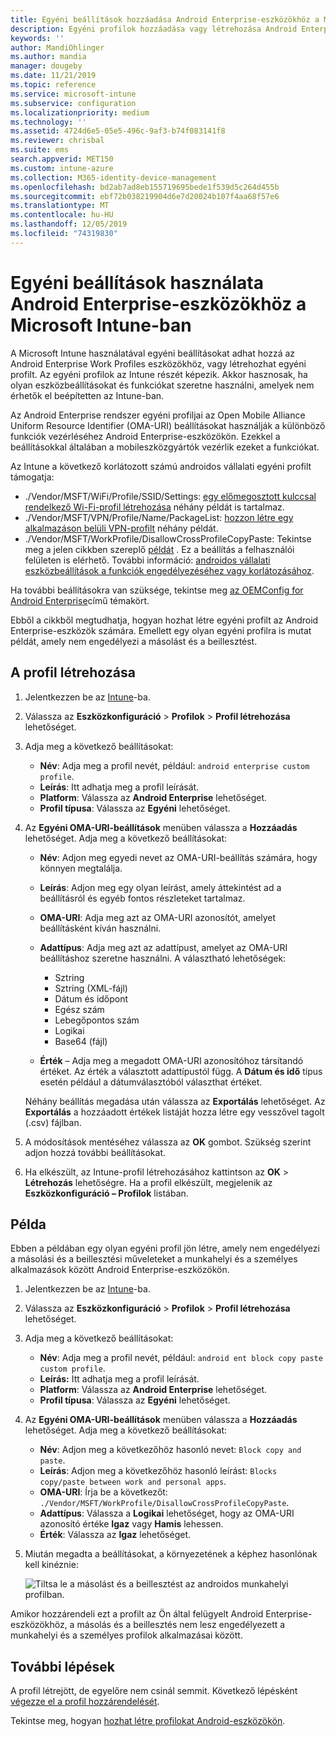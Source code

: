 ```yaml
---
title: Egyéni beállítások hozzáadása Android Enterprise-eszközökhöz a Microsoft Intune-ban – Azure | Microsoft Docs
description: Egyéni profilok hozzáadása vagy létrehozása Android Enterprise-eszközökhöz a Microsoft Intune-ban
keywords: ''
author: MandiOhlinger
ms.author: mandia
manager: dougeby
ms.date: 11/21/2019
ms.topic: reference
ms.service: microsoft-intune
ms.subservice: configuration
ms.localizationpriority: medium
ms.technology: ''
ms.assetid: 4724d6e5-05e5-496c-9af3-b74f083141f8
ms.reviewer: chrisbal
ms.suite: ems
search.appverid: MET150
ms.custom: intune-azure
ms.collection: M365-identity-device-management
ms.openlocfilehash: bd2ab7ad8eb155719695bede1f539d5c264d455b
ms.sourcegitcommit: ebf72b038219904d6e7d20024b107f4aa68f57e6
ms.translationtype: MT
ms.contentlocale: hu-HU
ms.lasthandoff: 12/05/2019
ms.locfileid: "74319830"
---
```

# <a name="use-custom-settings-for-android-enterprise-devices-in-microsoft-intune"></a>Egyéni beállítások használata Android Enterprise-eszközökhöz a Microsoft Intune-ban

A Microsoft Intune használatával egyéni beállításokat adhat hozzá az Android Enterprise Work Profiles eszközökhöz, vagy létrehozhat egyéni profilt. Az egyéni profilok az Intune részét képezik. Akkor hasznosak, ha olyan eszközbeállításokat és funkciókat szeretne használni, amelyek nem érhetők el beépítetten az Intune-ban.

Az Android Enterprise rendszer egyéni profiljai az Open Mobile Alliance Uniform Resource Identifier (OMA-URI) beállításokat használják a különböző funkciók vezérléséhez Android Enterprise-eszközökön. Ezekkel a beállításokkal általában a mobileszközgyártók vezérlik ezeket a funkciókat.

Az Intune a következő korlátozott számú androidos vállalati egyéni profilt támogatja:

- ./Vendor/MSFT/WiFi/Profile/SSID/Settings: [egy előmegosztott kulccsal rendelkező Wi-Fi-profil létrehozása](wi-fi-profile-shared-key.md) néhány példát is tartalmaz.
- ./Vendor/MSFT/VPN/Profile/Name/PackageList: [hozzon létre egy alkalmazáson belüli VPN-profilt](android-pulse-secure-per-app-vpn.md) néhány példát.
- ./Vendor/MSFT/WorkProfile/DisallowCrossProfileCopyPaste: Tekintse meg a jelen cikkben szereplő [példát](#example) . Ez a beállítás a felhasználói felületen is elérhető. További információ: [androidos vállalati eszközbeállítások a funkciók engedélyezéséhez vagy korlátozásához](device-restrictions-android-for-work.md).

Ha további beállításokra van szüksége, tekintse meg [az OEMConfig for Android Enterprise](android-oem-configuration-overview.md)című témakört.

Ebből a cikkből megtudhatja, hogyan hozhat létre egyéni profilt az Android Enterprise-eszközök számára. Emellett egy olyan egyéni profilra is mutat példát, amely nem engedélyezi a másolást és a beillesztést.

## <a name="create-the-profile"></a>A profil létrehozása

1. Jelentkezzen be az [Intune](https://go.microsoft.com/fwlink/?linkid=2090973)-ba.
2. Válassza az **Eszközkonfiguráció** > **Profilok** > **Profil létrehozása** lehetőséget.
3. Adja meg a következő beállításokat:

    - **Név**: Adja meg a profil nevét, például: `android enterprise custom profile`.
    - **Leírás**: Itt adhatja meg a profil leírását.
    - **Platform**: Válassza az **Android Enterprise** lehetőséget.
    - **Profil típusa**: Válassza az **Egyéni** lehetőséget.

4. Az **Egyéni OMA-URI-beállítások** menüben válassza a **Hozzáadás** lehetőséget. Adja meg a következő beállításokat:

    - **Név**: Adjon meg egyedi nevet az OMA-URI-beállítás számára, hogy könnyen megtalálja.
    - **Leírás**: Adjon meg egy olyan leírást, amely áttekintést ad a beállításról és egyéb fontos részleteket tartalmaz.
    - **OMA-URI**: Adja meg azt az OMA-URI azonosítót, amelyet beállításként kíván használni.
    - **Adattípus**: Adja meg azt az adattípust, amelyet az OMA-URI beállításhoz szeretne használni. A választható lehetőségek:

      - Sztring
      - Sztring (XML-fájl)
      - Dátum és időpont
      - Egész szám
      - Lebegőpontos szám
      - Logikai
      - Base64 (fájl)

    - **Érték** – Adja meg a megadott OMA-URI azonosítóhoz társítandó értéket. Az érték a választott adattípustól függ. A **Dátum és idő** típus esetén például a dátumválasztóból választhat értéket.

    Néhány beállítás megadása után válassza az **Exportálás** lehetőséget. Az **Exportálás** a hozzáadott értékek listáját hozza létre egy vesszővel tagolt (.csv) fájlban.

5. A módosítások mentéséhez válassza az **OK** gombot. Szükség szerint adjon hozzá további beállításokat.
6. Ha elkészült, az Intune-profil létrehozásához kattintson az **OK** > **Létrehozás** lehetőségre. Ha a profil elkészült, megjelenik az **Eszközkonfiguráció – Profilok** listában.

## <a name="example"></a>Példa

Ebben a példában egy olyan egyéni profil jön létre, amely nem engedélyezi a másolási és a beillesztési műveleteket a munkahelyi és a személyes alkalmazások között Android Enterprise-eszközökön.

1. Jelentkezzen be az [Intune](https://go.microsoft.com/fwlink/?linkid=2090973)-ba.
2. Válassza az **Eszközkonfiguráció** > **Profilok** > **Profil létrehozása** lehetőséget.
3. Adja meg a következő beállításokat:

    - **Név**: Adja meg a profil nevét, például: `android ent block copy paste custom profile`.
    - **Leírás:** Itt adhatja meg a profil leírását.
    - **Platform**: Válassza az **Android Enterprise** lehetőséget.
    - **Profil típusa**: Válassza az **Egyéni** lehetőséget.

4. Az **Egyéni OMA-URI-beállítások** menüben válassza a **Hozzáadás** lehetőséget. Adja meg a következő beállításokat:

    - **Név**: Adjon meg a következőhöz hasonló nevet: `Block copy and paste`.
    - **Leírás**: Adjon meg a következőhöz hasonló leírást: `Blocks copy/paste between work and personal apps`.
    - **OMA-URI**: Írja be a következőt: `./Vendor/MSFT/WorkProfile/DisallowCrossProfileCopyPaste`.
    - **Adattípus**: Válassza a **Logikai** lehetőséget, hogy az OMA-URI azonosító értéke **Igaz** vagy **Hamis** lehessen.
    - **Érték**: Válassza az **Igaz** lehetőséget.

5. Miután megadta a beállításokat, a környezetének a képhez hasonlónak kell kinéznie:

    ![Tiltsa le a másolást és a beillesztést az androidos munkahelyi profilban.](./media/custom-settings-android-for-work/custom-policy-afw-copy-paste.png)

Amikor hozzárendeli ezt a profilt az Ön által felügyelt Android Enterprise-eszközökhöz, a másolás és a beillesztés nem lesz engedélyezett a munkahelyi és a személyes profilok alkalmazásai között.

## <a name="next-steps"></a>További lépések

A profil létrejött, de egyelőre nem csinál semmit. Következő lépésként [végezze el a profil hozzárendelését](device-profile-assign.md).

Tekintse meg, hogyan [hozhat létre profilokat Android-eszközökön](../custom-settings-android.md).
